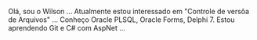 Olá, sou o Wilson ...
Atualmente estou interessado em "Controle de  versõa de Arquivos" ...
Conheço Oracle PLSQL, Oracle Forms, Delphi 7.
Estou aprendendo Git e C# com AspNet ...

